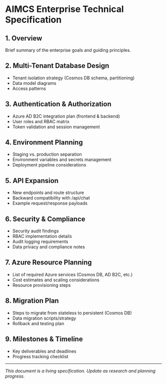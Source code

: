 # AIMCS Enterprise Technical Specification

## 1. Overview
Brief summary of the enterprise goals and guiding principles.

## 2. Multi-Tenant Database Design
- Tenant isolation strategy (Cosmos DB schema, partitioning)
- Data model diagrams
- Access patterns

## 3. Authentication & Authorization
- Azure AD B2C integration plan (frontend & backend)
- User roles and RBAC matrix
- Token validation and session management

## 4. Environment Planning
- Staging vs. production separation
- Environment variables and secrets management
- Deployment pipeline considerations

## 5. API Expansion
- New endpoints and route structure
- Backward compatibility with /api/chat
- Example request/response payloads

## 6. Security & Compliance
- Security audit findings
- RBAC implementation details
- Audit logging requirements
- Data privacy and compliance notes

## 7. Azure Resource Planning
- List of required Azure services (Cosmos DB, AD B2C, etc.)
- Cost estimates and scaling considerations
- Resource provisioning steps

## 8. Migration Plan
- Steps to migrate from stateless to persistent (Cosmos DB)
- Data migration scripts/strategy
- Rollback and testing plan

## 9. Milestones & Timeline
- Key deliverables and deadlines
- Progress tracking checklist

---

*This document is a living specification. Update as research and planning progress.* 